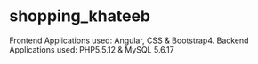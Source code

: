 # shopping_khateeb
Frontend Applications used:  Angular, CSS &amp; Bootstrap4.  Backend Applications used:  PHP5.5.12 &amp; MySQL 5.6.17
